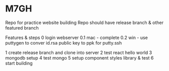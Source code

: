 # M7GH

Repo for practice website building
Repo should have
release branch & other featured branch

Features & steps
0 login webserver
0.1 mac - complete
0.2 win - use puttygen to conver id.rsa public key to ppk for putty.ssh


1 create release branch and clone into server
2 test react hello world
3 mongodb setup
4 test mongo 
5 setup component styles library & test
6 start building
